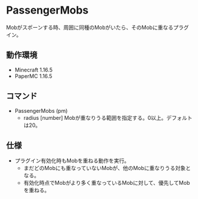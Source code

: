 # PassengerMobs
Mobがスポーンする時、周囲に同種のMobがいたら、そのMobに重なるプラグイン。

## 動作環境
- Minecraft 1.16.5
- PaperMC 1.16.5

## コマンド
- PassengerMobs (pm)
    - radius [number] Mobが重なりうる範囲を指定する。0以上。デフォルトは20。
  
## 仕様
- プラグイン有効化時もMobを重ねる動作を実行。
  - まだどのMobにも重なっていないMobが、他のMobに重なりうる対象となる。
  - 有効化時点でMobがより多く重なっているMobに対して、優先してMobを重ねる。